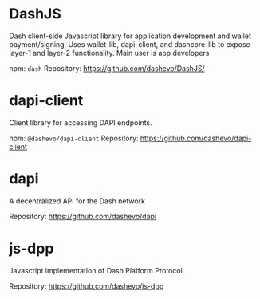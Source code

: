 # DashJS

Dash client-side Javascript library for application development and wallet payment/signing. Uses wallet-lib, dapi-client, and dashcore-lib to expose layer-1 and layer-2 functionality. Main user is app developers

npm: `dash`
Repository: https://github.com/dashevo/DashJS/

# dapi-client
 Client library for accessing DAPI endpoints.

npm: `@dashevo/dapi-client`
Repository: https://github.com/dashevo/dapi-client

# dapi
A decentralized API for the Dash network

Repository: https://github.com/dashevo/dapi

# js-dpp
Javascript implementation of Dash Platform Protocol

Repository: https://github.com/dashevo/js-dpp